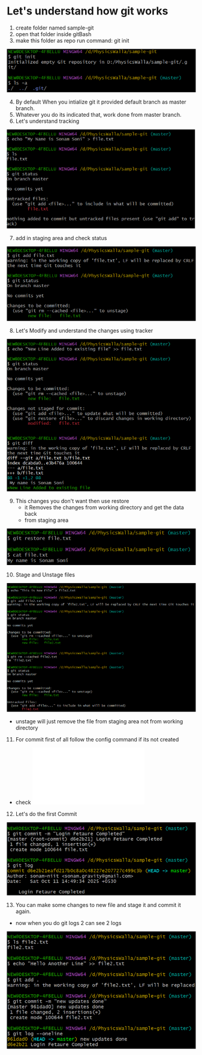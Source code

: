 # Let's understand how git works

1. create folder named sample-git
2. open that folder inside gitBash
3. make this folder as repo run command: git init

![Git init](images/image1.png)

4. By default When you intialize git it provided default branch as master branch.
5. Whatever you do its indicated that, work done from master branch.
6. Let's understand tracking

![Git Status](images/image2.png)

7. add in staging area and check status

![Git Add](images/image3.png)

8. Let's Modify and understand the changes using tracker

![Git Diff](images/image4.png)

9. This changes you don't want then use restore
   - it Removes the changes from working directory and get the data back
   - from staging area

![Git Restore](images/image5.png)

10. Stage and Unstage files

![Git Unstage](images/image6.png)

- unstage will just remove the file from staging area not from working directory

11. For commit first of all follow the config command if its not created
   - check ![Configuration File](git-config.md)

12. Let's do the first Commit

![Git Commit](images/git-commit.png)

13. You can make some changes to new file and stage it and commit it again.

   - now when you do git logs 2 can see 2 logs

![another commit](images/commit2.png)
